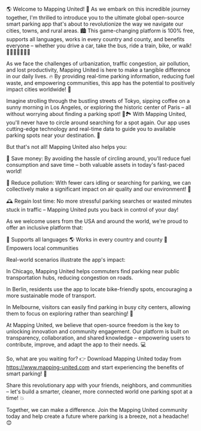 🌎 Welcome to Mapping United! 🚀 As we embark on this incredible journey together, I'm thrilled to introduce you to the ultimate global open-source smart parking app that's about to revolutionize the way we navigate our cities, towns, and rural areas. 🏙️ This game-changing platform is 100% free, supports all languages, works in every country and county, and benefits everyone – whether you drive a car, take the bus, ride a train, bike, or walk! 🚗🚌🚂🚴‍♀️🚶‍♂️

As we face the challenges of urbanization, traffic congestion, air pollution, and lost productivity, Mapping United is here to make a tangible difference in our daily lives. 🔥 By providing real-time parking information, reducing fuel waste, and empowering communities, this app has the potential to positively impact cities worldwide! 🌆

Imagine strolling through the bustling streets of Tokyo, sipping coffee on a sunny morning in Los Angeles, or exploring the historic center of Paris – all without worrying about finding a parking spot! 🍵🏞️ With Mapping United, you'll never have to circle around searching for a spot again. Our app uses cutting-edge technology and real-time data to guide you to available parking spots near your destination. 📍

But that's not all! Mapping United also helps you:

💸 Save money: By avoiding the hassle of circling around, you'll reduce fuel consumption and save time – both valuable assets in today's fast-paced world!

🌟 Reduce pollution: With fewer cars idling or searching for parking, we can collectively make a significant impact on air quality and our environment! 🌿

🕰️ Regain lost time: No more stressful parking searches or wasted minutes stuck in traffic – Mapping United puts you back in control of your day!

As we welcome users from the USA and around the world, we're proud to offer an inclusive platform that:

💬 Supports all languages
🌎 Works in every country and county
👥 Empowers local communities

Real-world scenarios illustrate the app's impact:

In Chicago, Mapping United helps commuters find parking near public transportation hubs, reducing congestion on roads.

In Berlin, residents use the app to locate bike-friendly spots, encouraging a more sustainable mode of transport.

In Melbourne, visitors can easily find parking in busy city centers, allowing them to focus on exploring rather than searching! 🌳

At Mapping United, we believe that open-source freedom is the key to unlocking innovation and community engagement. Our platform is built on transparency, collaboration, and shared knowledge – empowering users to contribute, improve, and adapt the app to their needs. 💻

So, what are you waiting for? 👉 Download Mapping United today from https://www.mapping-united.com and start experiencing the benefits of smart parking! 📲

Share this revolutionary app with your friends, neighbors, and communities – let's build a smarter, cleaner, more connected world one parking spot at a time! 💥

Together, we can make a difference. Join the Mapping United community today and help create a future where parking is a breeze, not a headache! 😊